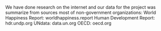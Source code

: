 We have done research on the internet and our data for the project was summarize from sources most of non-government organizations:
World Happiness Report: worldhappiness.report
Human Development Report: hdr.undp.org
UNdata: data.un.org
OECD: oecd.org
